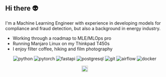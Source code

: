 ## Hi there 👽
I'm a Machine Learning Engineer with experience in developing models for compliance and fraud detection, but also a background in energy industry.
- Working through a roadmap to MLE/MLOps pro
- Running Manjaro Linux on my Thinkpad T450s
- I enjoy filter coffee, hiking and film photography

<div align="center">

  ![python](https://img.shields.io/static/v1?logo=python&label=&message=python&color=36465D&logoColor=AAA&style=flat-square&link=)
  ![pytorch](https://img.shields.io/static/v1?logo=pytorch&label=&message=pytorch&color=36465D&logoColor=AAA&style=flat-square&link=)
  ![fastapi](https://img.shields.io/static/v1?logo=fastapi&label=&message=fastapi&color=36465D&logoColor=AAA&style=flat-square&link=)
  ![postgresql](https://img.shields.io/static/v1?logo=postgresql&label=&message=postgresql&color=36465D&logoColor=AAA&style=flat-square&link=)
  ![git](https://img.shields.io/static/v1?logo=git&label=&message=git&color=36465D&logoColor=AAA&style=flat-square)
  ![airflow](https://img.shields.io/static/v1?logo=apacheairflow&label=&message=airflow&color=36465D&logoColor=AAA&style=flat-square)
  ![docker](https://img.shields.io/static/v1?logo=docker&label=&message=docker&color=36465D&logoColor=AAA&style=flat-square)

</div>

<div align="center">

  <a href="https://t.me/eduard_visions">
    <img alt="Telegram" width="20px" src="https://simpleicons.now.sh/telegram/495f7e" />
  </a>

</div>
